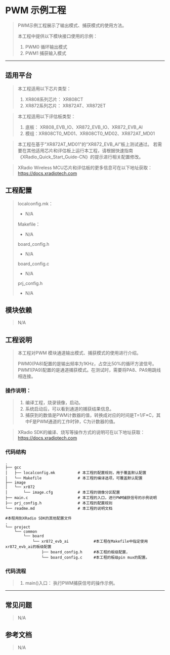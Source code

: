 # PWM 示例工程

> PWM示例工程展示了输出模式、捕获模式的使用方法。
>
> 本工程中提供以下模块接口使用的示例：
>
> 1. PWM0 循环输出模式
> 2. PWM1 捕获输入模式

---

## 适用平台

> 本工程适用以下芯片类型：
> 1. XR808系列芯片： XR808CT
> 2. XR872系列芯片： XR872AT、XR872ET

> 本工程适用以下评估板类型：
> 1. 底板： XR808_EVB_IO、XR872_EVB_IO、XR872_EVB_AI
> 2. 模组：XR808CT0_MD01、XR808CT0_MD02、XR872AT_MD01

> 本工程在基于"XR872AT_MD01"的“XR872_EVB_AI”板上测试通过。
> 若需要在其他适用芯片和评估板上运行本工程，请根据快速指南《XRadio_Quick_Start_Guide-CN》的提示进行相关配置修改。

> XRadio Wireless MCU芯片和评估板的更多信息可在以下地址获取：
> https://docs.xradiotech.com

## 工程配置

> localconfig.mk：
>
> - N/A
>
> Makefile：
>
> - N/A
>
> board_config.h
>
> - N/A
>
> board_config.c
>
> - N/A
>
> prj_config.h
>
> - N/A

## 模块依赖

> N/A

## 工程说明

> 本工程对PWM 模块通道输出模式、捕获模式的使用进行介绍。
>
> PWM0(PA8)配置的是输出频率为1KHz，占空比50%的循环方波信号。PWM1(PA9)配置的是通道捕获模式。在测试时，需要将PA8、PA9用跳线相连接。

### 操作说明：

> 1. 编译工程，烧录镜像，启动。
> 3. 系统启动后，可以看到通道的捕获结果信息。
> 3. 捕获到的数值是PWM计数器的值，转换成对应的时间是T=1/F*C，其中F是PWM通道的工作时钟，C为计数器的值。

> XRadio SDK的编译、烧写等操作方式的说明可在以下地址获取：
> https://docs.xradiotech.com

### 代码结构
```
.
├── gcc
│   ├── localconfig.mk          # 本工程的配置规则，用于覆盖默认配置
│   └── Makefile                # 本工程的编译选项，可覆盖默认配置
├── image
│   └── xr872
│       └── image.cfg           # 本工程的镜像分区配置
├── main.c                      # 本工程的入口，进行PWM捕获信号的示例说明
├── prj_config.h                # 本工程的配置规则
└── readme.md                   # 本工程的说明文档

#本程用到XRadio SDK的其他配置文件
.
└── project
    └── common
        └── board
            └── xr872_evb_ai           #本工程在Makefile中指定使用xr872_evb_ai的板级配置
                ├── board_config.h     #本工程的板级配置，
                └── board_config.c     #本工程的板级pin mux的配置。
```
### 代码流程

> 1. main()入口： 执行PWM捕获信号的操作示例。
> 

---

## 常见问题

> N/A

## 参考文档

> N/A
